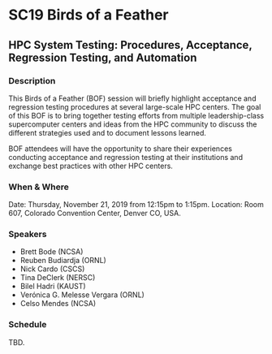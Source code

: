 # SC19 Birds of a Feather
## HPC System Testing: Procedures, Acceptance, Regression Testing, and Automation
### Description

This Birds of a Feather (BOF) session will briefly highlight acceptance and
regression testing procedures at several large-scale HPC centers. The goal of
this BOF is to bring together testing efforts from multiple leadership-class
supercomputer centers and ideas from the HPC community to discuss the different
strategies used and to document lessons learned. 

BOF attendees will have the opportunity to share their experiences conducting
acceptance and regression testing at their institutions and exchange best
practices with other HPC centers.

### When & Where

Date: Thursday, November 21, 2019 from 12:15pm to 1:15pm.
Location: Room 607, Colorado Convention Center, Denver CO, USA.

### Speakers

- Brett Bode (NCSA)
- Reuben Budiardja (ORNL)
- Nick Cardo (CSCS)
- Tina DeClerk (NERSC)
- Bilel Hadri (KAUST)
- Verónica G. Melesse Vergara (ORNL)
- Celso Mendes (NCSA)

### Schedule

TBD.
